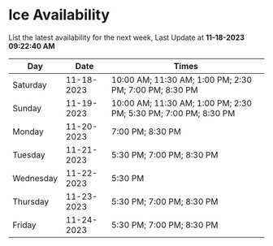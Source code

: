 # Ice Availability

List the latest availability for the next week, Last Update at **11-18-2023 09:22:40 AM**

| Day         | Date        | Times       |
| ----------- | ----------- | ----------- |
|Saturday|11-18-2023|10:00 AM; 11:30 AM; 1:00 PM; 2:30 PM; 7:00 PM; 8:30 PM|
|Sunday|11-19-2023|10:00 AM; 11:30 AM; 1:00 PM; 2:30 PM; 5:30 PM; 7:00 PM; 8:30 PM|
|Monday|11-20-2023|7:00 PM; 8:30 PM|
|Tuesday|11-21-2023|5:30 PM; 7:00 PM; 8:30 PM|
|Wednesday|11-22-2023|5:30 PM|
|Thursday|11-23-2023|5:30 PM; 7:00 PM; 8:30 PM|
|Friday|11-24-2023|5:30 PM; 7:00 PM; 8:30 PM|
